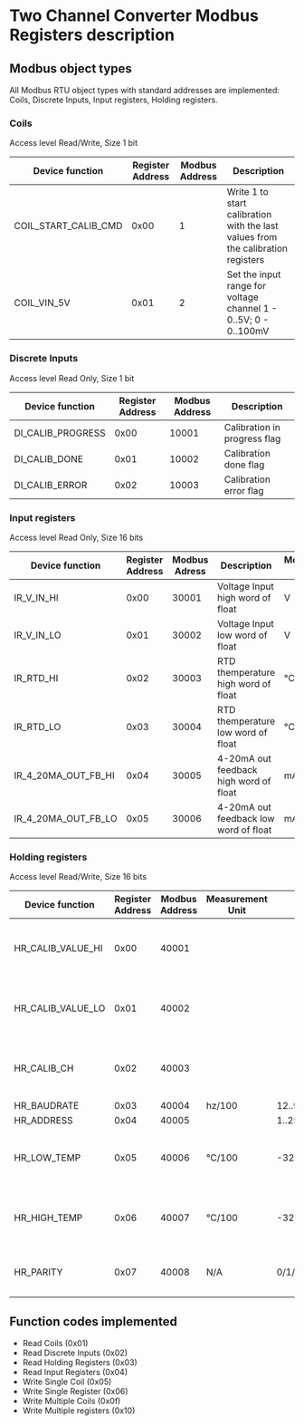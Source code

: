 # Two Channel Converter Modbus Registers description

## Modbus object types
All Modbus RTU object types with standard addresses are implemented: Coils, Discrete Inputs, Input registers, Holding registers.

### Coils

Access level Read/Write, Size 1 bit

| Device function | Register Address | Modbus Address | Description |
| --- | --- | --- | --- |
| COIL_START_CALIB_CMD | 0x00| 1| Write 1 to start calibration with the last values from the calibration registers|
| COIL_VIN_5V| 0x01 | 2 |Set the input range for voltage channel 1 - 0..5V; 0 - 0..100mV|



### Discrete Inputs

Access level Read Only, Size 1 bit

| Device function | Register Address | Modbus Address | Description | 
| --- | --- | --- | --- |
| DI_CALIB_PROGRESS | 0x00 | 10001 | Calibration in progress flag |
| DI_CALIB_DONE | 0x01 | 10002 | Calibration done flag |
| DI_CALIB_ERROR | 0x02 | 10003 | Calibration error flag |



### Input registers

Access level Read Only, Size 16 bits

| Device function | Register Address | Modbus Adress | Description | Measurement Unit |
| --- | --- | --- | --- | --- |
| IR_V_IN_HI | 0x00 | 30001 | Voltage Input high word of float | V |
| IR_V_IN_LO | 0x01 | 30002 | Voltage Input low word of float | V |
| IR_RTD_HI | 0x02 | 30003 | RTD themperature high word of float | &deg;C |
| IR_RTD_LO | 0x03 | 30004 | RTD themperature low word of float | &deg;C |
| IR_4_20MA_OUT_FB_HI | 0x04 | 30005 |4-20mA out feedback high word of float | mA |
| IR_4_20MA_OUT_FB_LO | 0x05 | 30006 |4-20mA out feedback low word of float | mA |


### Holding registers

Access level Read/Write, Size 16 bits

| Device function | Register Address | Modbus Address | Measurement Unit | Range | Comment |
| --- | --- | --- | --- | --- | --- |
| HR_CALIB_VALUE_HI | 0x00 | 40001 |  |  | Calibration value as a floating point number |
| HR_CALIB_VALUE_LO | 0x01 | 40002 |  |  | Calibration value as a floating point number |
| HR_CALIB_CH  | 0x02 | 40003 |  |  | Calibration works only from command line |
| HR_BAUDRATE  | 0x03 | 40004 | hz/100 | 12..9216 | |
| HR_ADDRESS  | 0x04 | 40005 | | 1..254 | |
| HR_LOW_TEMP  | 0x05 | 40006 | &deg;C/100| -32000..32000| The temperature corespond to 4mA output |
| HR_HIGH_TEMP | 0x06 | 40007 | &deg;C/100| -32000..32000| The temperature corespond to 20mA output |
| HR_PARITY | 0x07 | 40008 | N/A | 0/1/2 | Parity: 0=none; 1 = even; 2 = odd |

## Function codes implemented

* Read Coils (0x01)
* Read Discrete Inputs (0x02)
* Read Holding Registers (0x03)
* Read Input Registers (0x04)
* Write Single Coil (0x05)
* Write Single Register (0x06)
* Write Multiple Coils (0x0f)
* Write Multiple registers (0x10)

